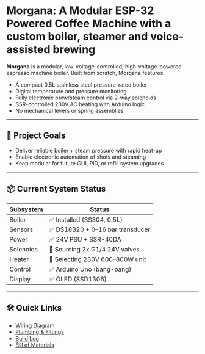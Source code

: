 # Morgana:  A Modular ESP-32 Powered Coffee Machine with a custom boiler, steamer and voice-assisted brewing

**Morgana** is a modular, low-voltage-controlled, high-voltage-powered espresso machine boiler. Built from scratch, Morgana features:

- A compact 0.5L stainless steel pressure-rated boiler
- Digital temperature and pressure monitoring
- Fully electronic brew/steam control via 2-way solenoids
- SSR-controlled 230V AC heating with Arduino logic
- No mechanical levers or spring assemblies

---

## 🔧 Project Goals

- Deliver reliable boiler + steam pressure with rapid heat-up
- Enable electronic automation of shots and steaming
- Keep modular for future GUI, PID, or refill system upgrades

---

## 📦 Current System Status

| Subsystem     | Status        |
|---------------|---------------|
| Boiler        | ✅ Installed (SS304, 0.5L) |
| Sensors       | ✅ DS18B20 + 0–16 bar transducer |
| Power         | ✅ 24V PSU + SSR-40DA |
| Solenoids     | 🔄 Sourcing 2x G1/4 24V valves |
| Heater        | 🔄 Selecting 230V 600–800W unit |
| Control       | ✅ Arduino Uno (bang-bang) |
| Display       | ✅ OLED (SSD1306) |

---

## 🛠️ Quick Links

- [Wiring Diagram](docs/wiring.md)
- [Plumbing & Fittings](docs/hydraulics.md)
- [Build Log](logs/build_log.md)
- [Bill of Materials](docs/BOM.md)
